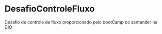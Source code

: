 # DesafioControleFluxo
 Desafio de controle de fluxo proporcionado pelo bootCamp do santander na DIO
